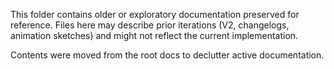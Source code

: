 This folder contains older or exploratory documentation preserved for reference. Files here may describe prior iterations (V2, changelogs, animation sketches) and might not reflect the current implementation.

Contents were moved from the root docs to declutter active documentation.